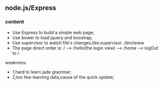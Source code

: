 ## node.js/Express
### content
+ Use Express to build a simple web page;
+ Use bower to load jquery and boostrap;
+ Use supervisor to watch file's changes,like:supervisor ./bin/www
+ The page direct order is:  / --> /hello(the login view) --> /home --> logOut to /

weakness:

+ 1,hard to learn jade grammar;
+ 2,too few learning data,cause of the quick update;
